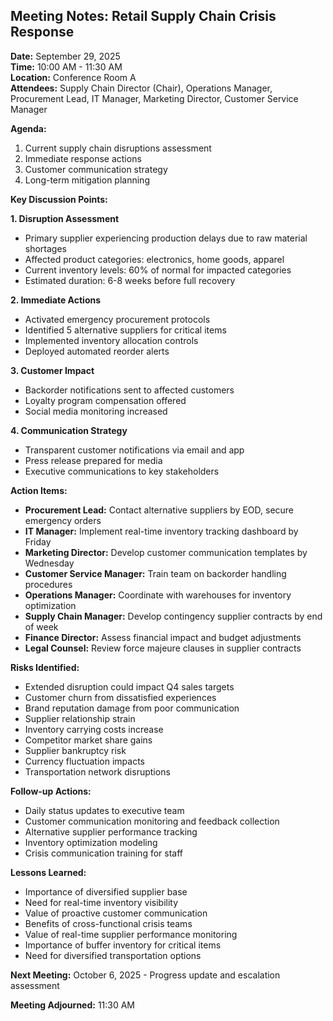 ## Meeting Notes: Retail Supply Chain Crisis Response

**Date:** September 29, 2025  
**Time:** 10:00 AM - 11:30 AM  
**Location:** Conference Room A  
**Attendees:** Supply Chain Director (Chair), Operations Manager, Procurement Lead, IT Manager, Marketing Director, Customer Service Manager  

**Agenda:**  
1. Current supply chain disruptions assessment  
2. Immediate response actions  
3. Customer communication strategy  
4. Long-term mitigation planning  

**Key Discussion Points:**  

**1. Disruption Assessment**  
- Primary supplier experiencing production delays due to raw material shortages  
- Affected product categories: electronics, home goods, apparel  
- Current inventory levels: 60% of normal for impacted categories  
- Estimated duration: 6-8 weeks before full recovery  

**2. Immediate Actions**  
- Activated emergency procurement protocols  
- Identified 5 alternative suppliers for critical items  
- Implemented inventory allocation controls  
- Deployed automated reorder alerts  

**3. Customer Impact**  
- Backorder notifications sent to affected customers  
- Loyalty program compensation offered  
- Social media monitoring increased  

**4. Communication Strategy**  
- Transparent customer notifications via email and app  
- Press release prepared for media  
- Executive communications to key stakeholders  

**Action Items:**
- **Procurement Lead:** Contact alternative suppliers by EOD, secure emergency orders
- **IT Manager:** Implement real-time inventory tracking dashboard by Friday
- **Marketing Director:** Develop customer communication templates by Wednesday
- **Customer Service Manager:** Train team on backorder handling procedures
- **Operations Manager:** Coordinate with warehouses for inventory optimization
- **Supply Chain Manager:** Develop contingency supplier contracts by end of week
- **Finance Director:** Assess financial impact and budget adjustments
- **Legal Counsel:** Review force majeure clauses in supplier contracts

**Risks Identified:**
- Extended disruption could impact Q4 sales targets
- Customer churn from dissatisfied experiences
- Brand reputation damage from poor communication
- Supplier relationship strain
- Inventory carrying costs increase
- Competitor market share gains
- Supplier bankruptcy risk
- Currency fluctuation impacts
- Transportation network disruptions

**Follow-up Actions:**
- Daily status updates to executive team
- Customer communication monitoring and feedback collection
- Alternative supplier performance tracking
- Inventory optimization modeling
- Crisis communication training for staff

**Lessons Learned:**
- Importance of diversified supplier base
- Need for real-time inventory visibility
- Value of proactive customer communication
- Benefits of cross-functional crisis teams
- Value of real-time supplier performance monitoring
- Importance of buffer inventory for critical items
- Need for diversified transportation options

**Next Meeting:** October 6, 2025 - Progress update and escalation assessment

**Meeting Adjourned:** 11:30 AM